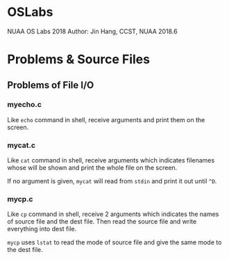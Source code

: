 # OSLabs
NUAA OS Labs 2018
Author: Jin Hang, CCST, NUAA
2018.6

# Problems & Source Files
## Problems of File I/O
### myecho.c
Like `echo` command in shell, receive arguments and print them on the screen.

### mycat.c
Like `cat` command in shell, receive arguments which indicates filenames whose  will be shown and print the whole file on the screen.

If no argument is given, `mycat` will read from `stdin` and print it out until `^D`.

### mycp.c
Like `cp` command in shell, receive 2 arguments which indicates the names of source file and the dest file. Then read the source file and write everything into dest file.

`mycp` uses `lstat` to read the mode of source file and give the same mode to the dest file.
